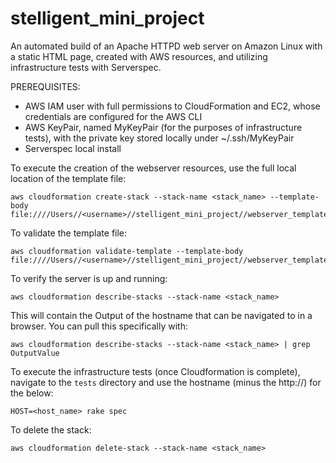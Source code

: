 # stelligent_mini_project
An automated build of an Apache HTTPD web server on Amazon Linux with a static HTML page, created with AWS resources, and utilizing infrastructure tests with Serverspec.

PREREQUISITES:
- AWS IAM user with full permissions to CloudFormation and EC2, whose credentials are configured for the AWS CLI
- AWS KeyPair, named MyKeyPair (for the purposes of infrastructure tests), with the private key stored locally under ~/.ssh/MyKeyPair
- Serverspec local install

To execute the creation of the webserver resources, use the full local location of the template file:
```
aws cloudformation create-stack --stack-name <stack_name> --template-body file:////Users//<username>//stelligent_mini_project//webserver_template.json
```

To validate the template file:  
```
aws cloudformation validate-template --template-body file:////Users//<username>//stelligent_mini_project//webserver_template.json
```
  
To verify the server is up and running:
```
aws cloudformation describe-stacks --stack-name <stack_name>
```
  
This will contain the Output of the hostname that can be navigated to in a browser.  You can pull this specifically with:
```
aws cloudformation describe-stacks --stack-name <stack_name> | grep OutputValue
```

To execute the infrastructure tests (once Cloudformation is complete), navigate to the `tests` directory and use the hostname (minus the http://) for the below:
```
HOST=<host_name> rake spec
```

To delete the stack:
```
aws cloudformation delete-stack --stack-name <stack_name>
```
